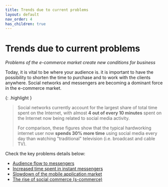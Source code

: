 ```yaml
---
title: Trends due to current problems
layout: default
nav_order: 4
has_children: true
---
```

# Trends due to current problems
_Problems of the e-commerce market create new conditions for business_

Today, it is vital to be where your audience is. it is important to have the possibility to shorten the time to purchase and to work with the clients anywhere. Social networks and messengers are becoming a dominant force in the e-commerce market.

{: .highlight }
> Social networks currently account for the largest share of total time spent on the Internet, with almost **4 out of every 10 minutes** spent on the Internet now being related to social media activity.
>
> For comparison, these figures show that the typical hardworking internet user now **spends 30% more time** using social media every day than watching "traditional" television (i.e. broadcast and cable TV).

Check the key problems details below:

- [Audience flow to messengers](/en/docs/trends_due_to_current_problems/audience_flow_to_messengers.html)
- [Increased time spent in instant messengers](/en/docs/trends_due_to_current_problems/increased_time_spent_in_instant_messengers.html)
- [Slowdown of the mobile application market](/en/docs/trends_due_to_current_problems/slowdown_of_the_mobile_application_market.html)
- [The rise of social commerce (s-commerce)](/en/docs/trends_due_to_current_problems/the_rise_of_social_commerce.html)
